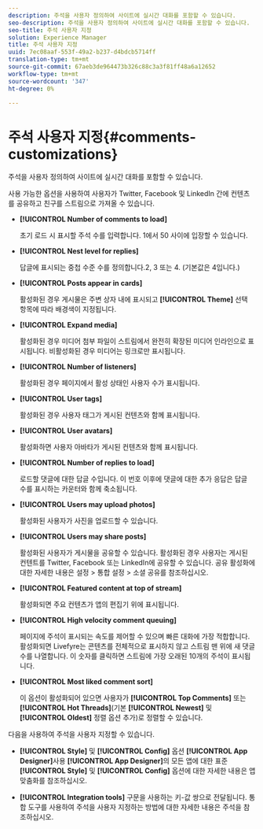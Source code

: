 ```yaml
---
description: 주석을 사용자 정의하여 사이트에 실시간 대화를 포함할 수 있습니다.
seo-description: 주석을 사용자 정의하여 사이트에 실시간 대화를 포함할 수 있습니다.
seo-title: 주석 사용자 지정
solution: Experience Manager
title: 주석 사용자 지정
uuid: 7ec08aaf-553f-49a2-b237-d4bdcb5714ff
translation-type: tm+mt
source-git-commit: 67aeb3de964473b326c88c3a3f81ff48a6a12652
workflow-type: tm+mt
source-wordcount: '347'
ht-degree: 0%

---
```



# 주석 사용자 지정{#comments-customizations}

주석을 사용자 정의하여 사이트에 실시간 대화를 포함할 수 있습니다.



사용 가능한 옵션을 사용하여 사용자가 Twitter, Facebook 및 LinkedIn 간에 컨텐츠를 공유하고 친구를 스트림으로 가져올 수 있습니다.

* **[!UICONTROL Number of comments to load]**

   초기 로드 시 표시할 주석 수를 입력합니다. 1에서 50 사이에 입장할 수 있습니다.

* **[!UICONTROL Nest level for replies]**

   답글에 표시되는 중첩 수준 수를 정의합니다.2, 3 또는 4. (기본값은 4입니다.)

* **[!UICONTROL Posts appear in cards]**

   활성화된 경우 게시물은 주변 상자 내에 표시되고 **[!UICONTROL Theme]** 선택 항목에 따라 배경색이 지정됩니다.

* **[!UICONTROL Expand media]**

   활성화된 경우 미디어 첨부 파일이 스트림에서 완전히 확장된 미디어 인라인으로 표시됩니다. 비활성화된 경우 미디어는 링크로만 표시됩니다.

* **[!UICONTROL Number of listeners]**

   활성화된 경우 페이지에서 활성 상태인 사용자 수가 표시됩니다.

* **[!UICONTROL User tags]**

   활성화된 경우 사용자 태그가 게시된 컨텐츠와 함께 표시됩니다.

* **[!UICONTROL User avatars]**

   활성화하면 사용자 아바타가 게시된 컨텐츠와 함께 표시됩니다.

* **[!UICONTROL Number of replies to load]**

   로드할 댓글에 대한 답글 수입니다. 이 번호 이후에 댓글에 대한 추가 응답은 답글 수를 표시하는 카운터와 함께 축소됩니다.

* **[!UICONTROL Users may upload photos]**

   활성화된 사용자가 사진을 업로드할 수 있습니다.

* **[!UICONTROL Users may share posts]**

   활성화된 사용자가 게시물을 공유할 수 있습니다. 활성화된 경우 사용자는 게시된 컨텐트를 Twitter, Facebook 또는 LinkedIn에 공유할 수 있습니다. 공유 활성화에 대한 자세한 내용은 설정 > 통합 설정 > 소셜 공유를 참조하십시오.

* **[!UICONTROL Featured content at top of stream]**

   활성화되면 주요 컨텐츠가 앱의 편집기 위에 표시됩니다.

* **[!UICONTROL High velocity comment queuing]**

   페이지에 주석이 표시되는 속도를 제어할 수 있으며 빠른 대화에 가장 적합합니다. 활성화되면 Livefyre는 콘텐츠를 전체적으로 표시하지 않고 스트림 맨 위에 새 댓글 수를 나열합니다. 이 숫자를 클릭하면 스트림에 가장 오래된 10개의 주석이 표시됩니다.

* **[!UICONTROL Most liked comment sort]**

   이 옵션이 활성화되어 있으면 사용자가 **[!UICONTROL Top Comments]** 또는 **[!UICONTROL Hot Threads]**(기본 **[!UICONTROL Newest]** 및 **[!UICONTROL Oldest]** 정렬 옵션 추가)로 정렬할 수 있습니다.

다음을 사용하여 주석을 사용자 지정할 수 있습니다.

* **[!UICONTROL Style]** 및  **[!UICONTROL Config]** 옵션  **[!UICONTROL App Designer]**&#x200B;사용 **[!UICONTROL App Designer]**&#x200B;의 모든 앱에 대한 표준 **[!UICONTROL Style]** 및 **[!UICONTROL Config]** 옵션에 대한 자세한 내용은 앱 맞춤화를 참조하십시오.

* **[!UICONTROL Integration tools]** 구문을 사용하는 키-값 쌍으로 전달됩니다. 통합 도구를 사용하여 주석을 사용자 지정하는 방법에 대한 자세한 내용은 주석을 참조하십시오.

